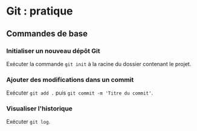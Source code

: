 # Git : pratique

## Commandes de base

### Initialiser un nouveau dépôt Git

Exécuter la commande `git init` à la racine du dossier contenant le projet.

### Ajouter des modifications dans un commit

Exécuter `git add .` puis `git commit -m 'Titre du commit'`.

### Visualiser l'historique

Exécuter `git log`.
